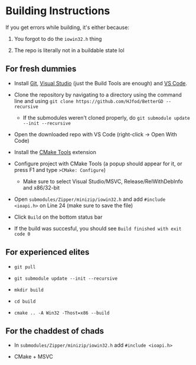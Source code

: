 # Building Instructions

If you get errors while building, it's either because:
 
 1) You forgot to do the `iowin32.h` thing

 2) The repo is literally not in a buildable state lol

## For fresh dummies

 * Install [Git](https://git-scm.com/downloads), [Visual Studio](https://visualstudio.microsoft.com/downloads/) (just the Build Tools are enough) and [VS Code](https://code.visualstudio.com/).

 * Clone the repository by navigating to a directory using the command line and using `git clone https://github.com/HJfod/BetterGD --recursive`

    * If the submodules weren't cloned properly, do `git submodule update --init --recursive`

 * Open the downloaded repo with VS Code (right-click -> Open With Code)

 * Install the [CMake Tools](https://marketplace.visualstudio.com/items?itemName=ms-vscode.cmake-tools) extension

 * Configure project with CMake Tools (a popup should appear for it, or press F1 and type `>CMake: Configure`)

    * Make sure to select Visual Studio/MSVC, Release/RelWithDebInfo and x86/32-bit

 * Open `submodules/Zipper/minizip/iowin32.h` and add `#include <ioapi.h>` on Line 24 (make sure to save the file)

 * Click `Build` on the bottom status bar

 * If the build was succesful, you should see `Build finished with exit code 0`

## For experienced elites

 * `git pull`

 * `git submodule update --init --recursive`

 * `mkdir build`

 * `cd build`

 * `cmake .. -A Win32 -Thost=x86 --build`

## For the chaddest of chads

 * In `submodules/Zipper/minizip/iowin32.h` add `#include <ioapi.h>`

 * CMake + MSVC
